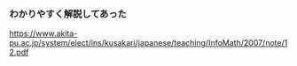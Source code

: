 ### わかりやすく解説してあった
https://www.akita-pu.ac.jp/system/elect/ins/kusakari/japanese/teaching/InfoMath/2007/note/12.pdf

